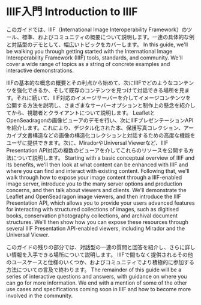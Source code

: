 # IIIF入門 Introduction to IIIF

このガイドでは、IIIF（International Image Interoperability Framework）のツール、標準、およびコミュニティの概要について説明します。一連の具体的な例と対話型のデモとして、幅広いトピックをカバーします。
In this guide, we'll be walking you through getting started with the International Image Interoperability Framework (IIIF) tools, standards, and community. We'll cover a wide range of topics as a string of concrete examples and interactive demonstrations. 

IIIFの基本的な概念の概要とその利点から始めて、次にIIIFでどのようなコンテンツを強化できるか、そして既存のコンテンツを見つけて対話できる場所を見ます。それに続いて、IIIF対応のイメージサーバーを介してイメージコンテンツを公開する方法を説明し、さまざまなサーバーオプションと制作上の懸念を紹介してから、視聴者とクライアントについて説明します。 LeafletとOpenSeadragonの画像ビューアのデモを行い、次にIIIFプレゼンテーションAPIを紹介します。これにより、デジタル化された本、保護写真コレクション、アーカイブ文書構造などの画像の構造化コレクションと対話するための高度な機能をユーザに提供できます。次に、MiradorやUniversal Viewerなど、IIIF Presentation API対応の複数のビューアを介してこれらのリソースを公開する方法について説明します。
Starting with a basic conceptual overview of IIIF and its benefits, we'll then look at what content can be enhanced with IIIF and where you can find and interact with existing content. Following that, we'll walk through how to expose your image content through a IIIF-enabled image server, introduce you to the many server options and production concerns, and then talk about viewers and clients. We'll demonstrate the Leaflet and OpenSeadragon image viewers, and then introduce the IIIF Presentation API, which allows you to provide your users advanced features for interacting with structured collections of images, such as digitised books, conservation photography collections, and archival document structures. We'll then show how you can expose these resources through several IIIF Presentation API-enabled viewers, including Mirador and the Universal Viewer.

このガイドの残りの部分では、対話型の一連の質問と回答を紹介し、さらに詳しい情報を入手できる場所について説明します。 IIIFで間もなく提供されるその他のユースケースと仕様のいくつか、およびコミュニティでより積極的に参加する方法についての言及で終わります。
The remainder of this guide will be a series of interactive questions and answers, with guidance on where you can go for more information. We end with a mention of some of the other use cases and specifications coming soon in IIIF and how to become more involved in the community.

